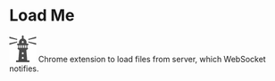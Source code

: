# Load Me
![Icon](images/icon01_48x48.png)
Chrome extension to load files from server, which WebSocket notifies.
